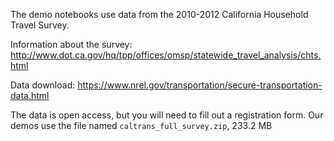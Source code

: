 The demo notebooks use data from the 2010-2012 California Household Travel Survey. 

Information about the survey: http://www.dot.ca.gov/hq/tpp/offices/omsp/statewide_travel_analysis/chts.html

Data download: https://www.nrel.gov/transportation/secure-transportation-data.html

The data is open access, but you will need to fill out a registration form. Our demos use the file named `caltrans_full_survey.zip`, 233.2 MB